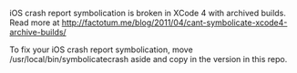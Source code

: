 iOS crash report symbolication is broken in XCode 4 with archived builds. Read more at http://factotum.me/blog/2011/04/cant-symbolicate-xcode4-archive-builds/

To fix your iOS crash report symbolication, move /usr/local/bin/symbolicatecrash aside and copy in the version in this repo.